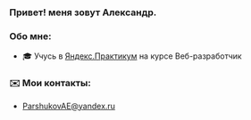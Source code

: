 ### Привет! меня зовут Александр.

### Обо мне:
- 🎓 Учусь в [Яндекс.Практикум](https://practicum.yandex.ru/) на курсе Веб-разработчик

### ✉️ Мои контакты:
- ParshukovAE@yandex.ru
